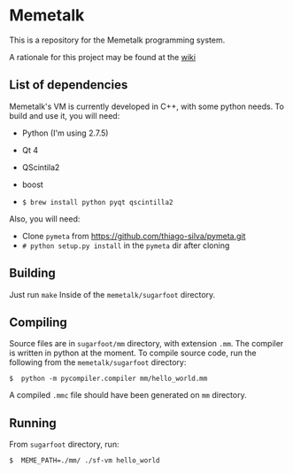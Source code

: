 # Memetalk

This is a repository for the Memetalk programming system.

A rationale for this project may be found at the [wiki][1]

[1]: https://github.com/thiago-silva/memetalk/wiki

## List of dependencies

Memetalk's VM is currently developed in C++, with some python needs. To build
and use it, you will need:

 * Python (I'm using 2.7.5)
 * Qt 4
 * QScintila2
 * boost


* `$ brew install python pyqt qscintilla2`

Also, you will need:

 * Clone `pymeta` from https://github.com/thiago-silva/pymeta.git
 * `# python setup.py install` in the `pymeta` dir after cloning

## Building

Just run `make` Inside of the `memetalk/sugarfoot` directory.

## Compiling

Source files are in `sugarfoot/mm` directory, with extension `.mm`. The
compiler is written in python at the moment. To compile source code, run the
following from the `memetalk/sugarfoot` directory:

```
$  python -m pycompiler.compiler mm/hello_world.mm
```

A compiled `.mmc` file should have been generated on `mm` directory.


## Running

From `sugarfoot` directory, run:

```
$  MEME_PATH=./mm/ ./sf-vm hello_world
```
